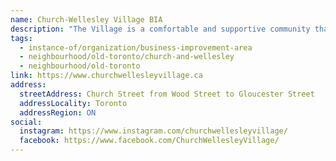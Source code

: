 ```yaml
---
name: Church-Wellesley Village BIA
description: "The Village is a comfortable and supportive community that offers the connectedness of a small town, in the heart of the City. Historically anchored by the LGBTQ+ community as an international entertainment and political destination, the village is one of Toronto's most significant addresses, featuring art and culture including galleries, art installations and theatre."
tags:
  - instance-of/organization/business-improvement-area
  - neighbourhood/old-toronto/church-and-wellesley
  - neighbourhood/old-toronto
link: https://www.churchwellesleyvillage.ca
address:
  streetAddress: Church Street from Wood Street to Gloucester Street
  addressLocality: Toronto
  addressRegion: ON
social:
  instagram: https://www.instagram.com/churchwellesleyvillage/
  facebook: https://www.facebook.com/ChurchWellesleyVillage/
---
```

